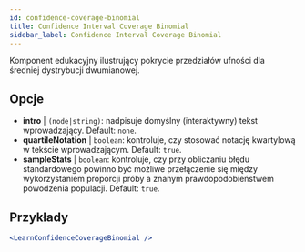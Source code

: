 ```yaml
---
id: confidence-coverage-binomial
title: Confidence Interval Coverage Binomial
sidebar_label: Confidence Interval Coverage Binomial
---
```


Komponent edukacyjny ilustrujący pokrycie przedziałów ufności dla średniej dystrybucji dwumianowej.

## Opcje

* __intro__ | `(node|string)`: nadpisuje domyślny (interaktywny) tekst wprowadzający. Default: `none`.
* __quartileNotation__ | `boolean`: kontroluje, czy stosować notację kwartylową w tekście wprowadzającym. Default: `true`.
* __sampleStats__ | `boolean`: kontroluje, czy przy obliczaniu błędu standardowego powinno być możliwe przełączenie się między wykorzystaniem proporcji próby a znanym prawdopodobieństwem powodzenia populacji. Default: `true`.


## Przykłady

```jsx live
<LearnConfidenceCoverageBinomial />
```

